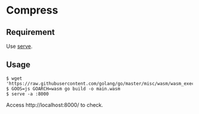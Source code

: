 # Compress

## Requirement

Use [serve](https://github.com/mattn/serve).

## Usage

```console
$ wget 'https://raw.githubusercontent.com/golang/go/master/misc/wasm/wasm_exec.js'
$ GOOS=js GOARCH=wasm go build -o main.wasm
$ serve -a :8000
```

Access http://localhost:8000/ to check.
